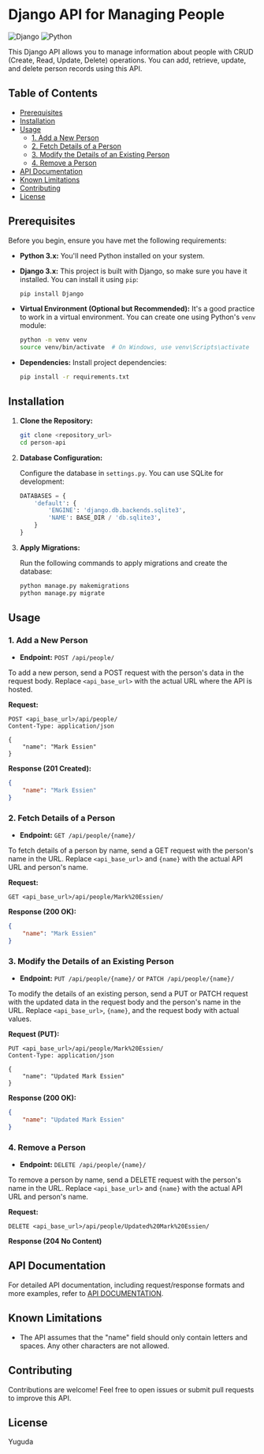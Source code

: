 # Django API for Managing People

![Django](https://img.shields.io/badge/Django-3.0%2B-brightgreen)
![Python](https://img.shields.io/badge/Python-3.7%2B-blue)

This Django API allows you to manage information about people with CRUD (Create, Read, Update, Delete) operations. You can add, retrieve, update, and delete person records using this API.

## Table of Contents

- [Prerequisites](#prerequisites)
- [Installation](#installation)
- [Usage](#usage)
  - [1. Add a New Person](#1-add-a-new-person)
  - [2. Fetch Details of a Person](#2-fetch-details-of-a-person)
  - [3. Modify the Details of an Existing Person](#3-modify-the-details-of-an-existing-person)
  - [4. Remove a Person](#4-remove-a-person)
- [API Documentation](#api-documentation)
- [Known Limitations](#known-limitations)
- [Contributing](#contributing)
- [License](#license)

## Prerequisites

Before you begin, ensure you have met the following requirements:

- **Python 3.x:** You'll need Python installed on your system.
- **Django 3.x:** This project is built with Django, so make sure you have it installed. You can install it using `pip`:

  ```bash
  pip install Django
  ```

- **Virtual Environment (Optional but Recommended):** It's a good practice to work in a virtual environment. You can create one using Python's `venv` module:

  ```bash
  python -m venv venv
  source venv/bin/activate  # On Windows, use venv\Scripts\activate
  ```

- **Dependencies:** Install project dependencies:

  ```bash
  pip install -r requirements.txt
  ```

## Installation

1. **Clone the Repository:**

   ```bash
   git clone <repository_url>
   cd person-api
   ```

2. **Database Configuration:**

   Configure the database in `settings.py`. You can use SQLite for development:

   ```python
   DATABASES = {
       'default': {
           'ENGINE': 'django.db.backends.sqlite3',
           'NAME': BASE_DIR / 'db.sqlite3',
       }
   }
   ```

3. **Apply Migrations:**

   Run the following commands to apply migrations and create the database:

   ```bash
   python manage.py makemigrations
   python manage.py migrate
   ```

## Usage

### 1. Add a New Person

- **Endpoint:** `POST /api/people/`

To add a new person, send a POST request with the person's data in the request body. Replace `<api_base_url>` with the actual URL where the API is hosted.

**Request:**

```http
POST <api_base_url>/api/people/
Content-Type: application/json

{
    "name": "Mark Essien"
}
```

**Response (201 Created):**

```json
{
    "name": "Mark Essien"
}
```

### 2. Fetch Details of a Person

- **Endpoint:** `GET /api/people/{name}/`

To fetch details of a person by name, send a GET request with the person's name in the URL. Replace `<api_base_url>` and `{name}` with the actual API URL and person's name.

**Request:**

```http
GET <api_base_url>/api/people/Mark%20Essien/
```

**Response (200 OK):**

```json
{
    "name": "Mark Essien"
}
```

### 3. Modify the Details of an Existing Person

- **Endpoint:** `PUT /api/people/{name}/` or `PATCH /api/people/{name}/`

To modify the details of an existing person, send a PUT or PATCH request with the updated data in the request body and the person's name in the URL. Replace `<api_base_url>`, `{name}`, and the request body with actual values.

**Request (PUT):**

```http
PUT <api_base_url>/api/people/Mark%20Essien/
Content-Type: application/json

{
    "name": "Updated Mark Essien"
}
```

**Response (200 OK):**

```json
{
    "name": "Updated Mark Essien"
}
```

### 4. Remove a Person

- **Endpoint:** `DELETE /api/people/{name}/`

To remove a person by name, send a DELETE request with the person's name in the URL. Replace `<api_base_url>` and `{name}` with the actual API URL and person's name.

**Request:**

```http
DELETE <api_base_url>/api/people/Updated%20Mark%20Essien/
```

**Response (204 No Content)**

## API Documentation

For detailed API documentation, including request/response formats and more examples, refer to [API DOCUMENTATION](DOCUMENTATION.md).

## Known Limitations

- The API assumes that the "name" field should only contain letters and spaces. Any other characters are not allowed.

## Contributing

Contributions are welcome! Feel free to open issues or submit pull requests to improve this API.

## License

Yuguda
